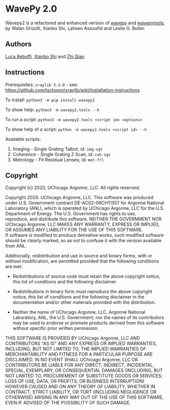 # WavePy 2.0

Wavepy2 is a refactored and enhanced version of [wavepy](https://github.com/APS-XSD-OPT-Group/wavepy) and [wavepytools](https://github.com/APS-XSD-OPT-Group/wavepytools), by Walan Grizolli, Xianbo Shi, Lahsen Assoufid and Leslie G. Butler.

Authors
-------------
[Luca Rebuffi](mailto:lrebuffi@anl.gov), [Xianbo Shi](mailto:xshi@anl.gov) and [Zhi Qiao](mailto:zqiao@anl.gov)

Instructions
-------------

Prerequisites: `xraylib 3.3.0` - see: https://github.com/tschoonj/xraylib/wiki/Installation-instructions

To install:               `python3 -m pip install wavepy2`
  
To show help:             `python3 -m wavepy2.tools --h`

To run a script:          `python3 -m wavepy2.tools <script id> <options>`
  
To show help of a script: `python -m wavepy2.tools <script id> --h`
  

Available scripts:
1) Imaging   - Single Grating Talbot, id: `img-sgt`
2) Coherence - Single Grating Z Scan, id: `coh-sgz`
3) Metrology - Fit Residual Lenses,   id: `met-frl`

Copyright
----------
Copyright (c) 2020, UChicago Argonne, LLC. All rights reserved.         
                                                                         
 Copyright 2020. UChicago Argonne, LLC. This software was produced under U.S. Government contract DE-AC02-06CH11357 for Argonne National Laboratory (ANL), which is operated by UChicago Argonne, LLC for the U.S. Department of Energy. The U.S. Government has rights to use,       
 reproduce, and distribute this software. NEITHER THE GOVERNMENT NOR UChicago Argonne, LLC MAKES ANY WARRANTY, EXPRESS OR IMPLIED, OR ASSUMES ANY LIABILITY FOR THE USE OF THIS SOFTWARE.  
 If software is modified to produce derivative works, such modified software should be clearly marked, so as not to confuse it with the version available from ANL.                                                               
                                                                         
 Additionally, redistribution and use in source and binary forms, with or without modification, are permitted provided that the following conditions are met:                                                     
                                                                         
 * Redistributions of source code must retain the above copyright notice, this list of conditions and the following disclaimer.     
                                                                         
 * Redistributions in binary form must reproduce the above copyright notice, this list of conditions and the following disclaimer in the documentation and/or other materials provided with the distribution.                                                     
                                                                         
 * Neither the name of UChicago Argonne, LLC, Argonne National Laboratory, ANL, the U.S. Government, nor the names of its contributors may be used to endorse or promote products derived from this software without specific prior written permission.     
                                                                         
 THIS SOFTWARE IS PROVIDED BY UChicago Argonne, LLC AND CONTRIBUTORS "AS IS" AND ANY EXPRESS OR IMPLIED WARRANTIES, INCLUDING, BUT NOT LIMITED TO, THE IMPLIED WARRANTIES OF MERCHANTABILITY AND FITNESS FOR A PARTICULAR PURPOSE ARE DISCLAIMED. IN NO EVENT SHALL UChicago Argonne, LLC OR CONTRIBUTORS BE LIABLE FOR ANY DIRECT, INDIRECT, INCIDENTAL, SPECIAL, EXEMPLARY, OR CONSEQUENTIAL DAMAGES (INCLUDING, BUT NOT LIMITED TO, PROCUREMENT OF SUBSTITUTE GOODS OR SERVICES; LOSS OF USE, DATA, OR PROFITS; OR BUSINESS INTERRUPTION) HOWEVER CAUSED AND ON ANY THEORY OF LIABILITY, WHETHER IN CONTRACT, STRICT LIABILITY, OR TORT (INCLUDING NEGLIGENCE OR OTHERWISE) ARISING IN ANY WAY OUT OF THE USE OF THIS SOFTWARE, EVEN IF ADVISED OF THE POSSIBILITY OF SUCH DAMAGE.                                             
